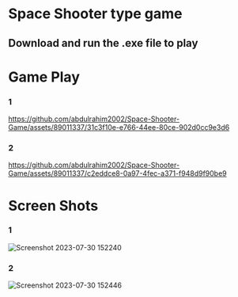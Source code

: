 # Space Shooter type game

## Download and run the .exe file to play

# Game Play

### 1
https://github.com/abdulrahim2002/Space-Shooter-Game/assets/89011337/31c3f10e-e766-44ee-80ce-902d0cc9e3d6

### 2 
https://github.com/abdulrahim2002/Space-Shooter-Game/assets/89011337/c2eddce8-0a97-4fec-a371-f948d9f90be9

# Screen Shots

### 1
![Screenshot 2023-07-30 152240](https://github.com/abdulrahim2002/Space-Shooter-Game/assets/89011337/c995a251-4071-4036-9b93-f80711b5ebcf)

### 2
![Screenshot 2023-07-30 152446](https://github.com/abdulrahim2002/Space-Shooter-Game/assets/89011337/a0893efc-fcad-4efb-ad2d-d6a3c7ad65d6)
